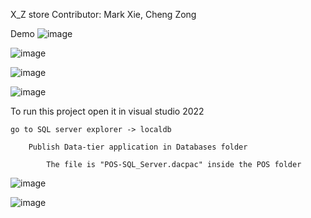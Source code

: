 X_Z store
Contributor: Mark Xie, Cheng Zong

Demo
![image](https://user-images.githubusercontent.com/84262040/195721852-a28ed536-ea8b-49f7-a05b-7c39a281e7a3.png)

![image](https://user-images.githubusercontent.com/84262040/195722085-fa0aeee0-f6d3-4806-8ceb-0a6d0f5dee04.png)

![image](https://user-images.githubusercontent.com/84262040/195722481-531c652c-681a-4411-86b4-dc056c294cc0.png)

![image](https://user-images.githubusercontent.com/84262040/195722456-ce721178-2895-467b-9817-8144cd9b5896.png)


To run this project 
    open it in visual studio 2022
    
    go to SQL server explorer -> localdb
    
        Publish Data-tier application in Databases folder
        
            The file is "POS-SQL_Server.dacpac" inside the POS folder
            
 
  
  ![image](https://user-images.githubusercontent.com/84262040/195719685-f1d45797-9d43-448a-b3eb-945f47e421ab.png)



   ![image](https://user-images.githubusercontent.com/84262040/195720583-4546bb88-58bf-4470-b130-fa71d53f177b.png)
